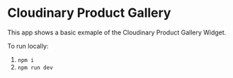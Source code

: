 # Cloudinary Product Gallery

This app shows a basic exmaple of the Cloudinary Product Gallery Widget.

To run locally:

1. `npm i`
2. `npm run dev`

